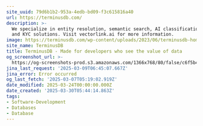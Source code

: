 ```yaml
---
site_uuid: 79d6b1b2-953a-4edb-bd09-f3c615816a40
url: https://terminusdb.com/
description: >-
  We specialize in entity resolution, semantic search, AI classification, RAG,
  and KYC solutions. Visit vectorlink.ai for more information.
image: https://terminusdb.com/wp-content/uploads/2023/06/terminusdb-home-page-og.png
site_name: TerminusDB
title: TerminusDB - Made for developers who see the value of data
og_screenshot_url: >-
  https://og-screenshots-prod.s3.amazonaws.com/1366x768/80/false/c6f5b437e1e630328dca51e853ea9ca1377ab45efad17037dcd9ed87f72859d6.jpeg
jina_last_request: '2025-03-09T06:45:07.667Z'
jina_error: Error occurred
og_last_fetch: '2025-03-07T05:19:02.919Z'
date_modified: 2025-03-24T00:00:00.000Z
date_created: '2025-03-30T05:44:14.863Z'
tags:
- Software-Development
- Databases
- Database
---
```











